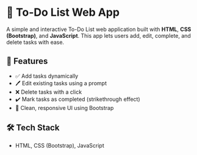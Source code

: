 # 📝 To-Do List Web App

A simple and interactive To-Do List web application built with **HTML**, **CSS (Bootstrap)**, and **JavaScript**. This app lets users add, edit, complete, and delete tasks with ease.

## 🚀 Features

- ✅ Add tasks dynamically
- 🖊️ Edit existing tasks using a prompt
- ❌ Delete tasks with a click
- ✔️ Mark tasks as completed (strikethrough effect)
- 🎯 Clean, responsive UI using Bootstrap


## 🛠️ Tech Stack

- HTML, CSS (Bootstrap), JavaScript


